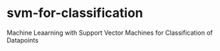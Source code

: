 # svm-for-classification
Machine Leaarning with Support Vector Machines for Classification of Datapoints
